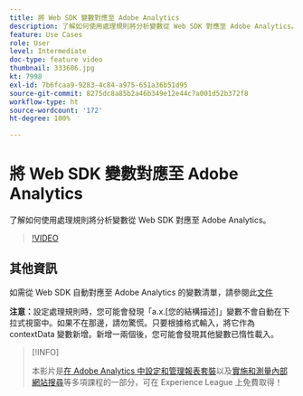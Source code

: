 ```yaml
---
title: 將 Web SDK 變數對應至 Adobe Analytics
description: 了解如何使用處理規則將分析變數從 Web SDK 對應至 Adobe Analytics。
feature: Use Cases
role: User
level: Intermediate
doc-type: feature video
thumbnail: 333606.jpg
kt: 7998
exl-id: 7b6fcaa9-9283-4c84-a975-651a36b51d95
source-git-commit: 8275dc8a85b2a46b349e12e44c7a001d52b372f8
workflow-type: ht
source-wordcount: '172'
ht-degree: 100%

---
```


# 將 Web SDK 變數對應至 Adobe Analytics

了解如何使用處理規則將分析變數從 Web SDK 對應至 Adobe Analytics。

>[!VIDEO](https://video.tv.adobe.com/v/333606/?quality=12&learn=on)

## 其他資訊

如需從 Web SDK 自動對應至 Adobe Analytics 的變數清單，請參閱此[文件](https://experienceleague.adobe.com/docs/experience-platform/edge/data-collection/adobe-analytics/automatically-mapped-vars.html?lang=zh-Hant)

**注意：**&#x200B;設定處理規則時，您可能會發現「a.x.[您的結構描述]」變數不會自動在下拉式視窗中。如果不在那邊，請勿驚慌。只要根據格式輸入，將它作為 contextData 變數新增。新增一兩個後，您可能會發現其他變數已惰性載入。

>[!INFO]
>
> 本影片是[在 Adobe Analytics 中設定和管理報表套裝](https://experienceleague.adobe.com/?recommended=Analytics-A-1-2021.1.administration)以及[實施和測量內部網站搜尋](https://experienceleague.adobe.com/?recommended=Analytics-U-1-2021.1.search)等多項課程的一部分，可在 Experience League 上免費取得！